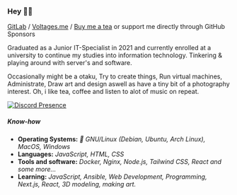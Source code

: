 ### Hey 👋🏻

[GitLab](https://gitlab.com/v4ltages) / [Voltages.me](https://voltages.me) / [Buy me a tea](https://ko-fi.com/voltages) or support me directly through GitHub Sponsors

Graduated as a Junior IT-Specialist in 2021 and currently enrolled at a university to continue my studies into information technology. Tinkering & playing around with server's and software.

Occasionally might be a otaku, Try to create things, Run virtual machines, Administrate, Draw art and design aswell as have a tiny bit of a photography interest. Oh, i like tea, coffee and listen to alot of music on repeat.

[![Discord Presence](https://lanyard-profile-readme.vercel.app/api/218972931701735424?hideDiscrim=true&)](https://discord.com/users/218972931701735424)

##### Know-how
- **Operating Systems:** *🐧 GNU/Linux (Debian, Ubuntu, Arch Linux), MacOS, Windows*
- **Languages:** *JavaScript, HTML, CSS*
- **Tools and software:** *Docker, Nginx, Node.js, Tailwind CSS, React and some more...*
- **Learning:** *JavaScript, Ansible, Web Development, Programming, Next.js, React, 3D modeling, making art.*

<!--
**v4ltages/v4ltages** is a ✨ _special_ ✨ repository because its `README.md` (this file) appears on your GitHub profile.

Here are some ideas to get you started:

- 🔭 I’m currently working on ...
- 🌱 I’m currently learning ...
- 👯 I’m looking to collaborate on ...
- 🤔 I’m looking for help with ...
- 💬 Ask me about ...
- 📫 How to reach me: ...
- 😄 Pronouns: ...
- ⚡ Fun fact: ...
-->
